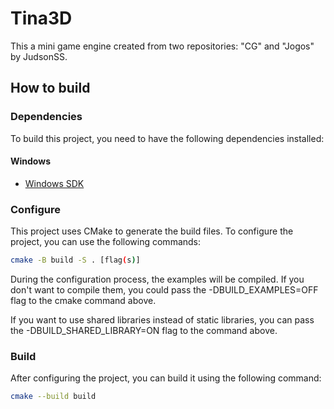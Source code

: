 # Tina3D

This a mini game engine created from two repositories: "CG" and "Jogos" by JudsonSS.

## How to build

### Dependencies

To build this project, you need to have the following dependencies installed:

#### Windows

- [Windows SDK](https://learn.microsoft.com/en-us/windows/apps/windows-app-sdk/downloads)

### Configure

This project uses CMake to generate the build files. To configure the project, you can use
the following commands:

```bash
cmake -B build -S . [flag(s)]
```

During the configuration process, the examples will be compiled. If you don't want to compile them, you could pass the -DBUILD_EXAMPLES=OFF flag to the cmake command above.

If you want to use shared libraries instead of static libraries, you can pass the -DBUILD_SHARED_LIBRARY=ON flag to the 
command above.

### Build

After configuring the project, you can build it using the following command:

```bash
cmake --build build
```